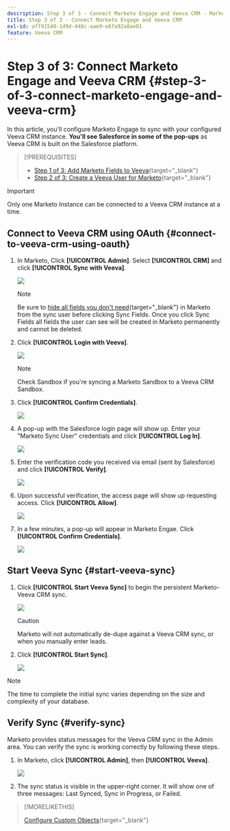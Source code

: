 ```yaml
---
description: Step 3 of 3 - Connect Marketo Engage and Veeva CRM - Marketo Docs - Product Documentation
title: Step 3 of 3 - Connect Marketo Engage and Veeva CRM
exl-id: aff91540-1d9d-448c-aae9-e6fa92a8ae01
feature: Veeva CRM
---
```

# Step 3 of 3: Connect Marketo Engage and Veeva CRM {#step-3-of-3-connect-marketo-engage-and-veeva-crm}

In this article, you'll configure Marketo Engage to sync with your configured Veeva CRM instance. **You'll see Salesforce in some of the pop-ups** as Veeva CRM is built on the Salesforce platform.

>[!PREREQUISITES]
>
>* [Step 1 of 3: Add Marketo Fields to Veeva](/help/marketo/product-docs/crm-sync/veeva-crm-sync/setup/step-1-of-3-add-marketo-fields-to-veeva-crm.md){target="_blank"}
>* [Step 2 of 3: Create a Veeva User for Marketo](/help/marketo/product-docs/crm-sync/veeva-crm-sync/setup/step-2-of-3-create-a-veeva-crm-user-for-marketo-engage.md){target="_blank"}

>[!IMPORTANT]
>
>Only one Marketo Instance can be connected to a Veeva CRM instance at a time.

## Connect to Veeva CRM using OAuth {#connect-to-veeva-crm-using-oauth}

1. In Marketo, Click **[!UICONTROL Admin]**. Select **[!UICONTROL CRM]** and click **[!UICONTROL Sync with Veeva]**.

   ![](assets/step-3-of-3-connect-marketo-engage-1.png)

   >[!NOTE]
   >
   >Be sure to [hide all fields you don't need](/help/marketo/product-docs/crm-sync/salesforce-sync/sfdc-sync-details/hide-a-salesforce-field-from-the-marketo-sync.md){target="_blank"} in Marketo from the sync user before clicking Sync Fields. Once you click Sync Fields all fields the user can see will be created in Marketo permanently and cannot be deleted.

1. Click **[!UICONTROL Login with Veeva]**.

   ![](assets/step-3-of-3-connect-marketo-engage-2.png)

   >[!NOTE]
   >
   >Check Sandbox if you're syncing a Marketo Sandbox to a Veeva CRM Sandbox.

1. Click **[!UICONTROL Confirm Credentials]**.

   ![](assets/step-3-of-3-connect-marketo-engage-3.png)

1. A pop-up with the Salesforce login page will show up. Enter your "Marketo Sync User" credentials and click **[!UICONTROL Log In]**.

   ![](assets/step-3-of-3-connect-marketo-engage-4.png)

1. Enter the verification code you received via email (sent by Salesforce) and click **[!UICONTROL Verify]**.

   ![](assets/step-3-of-3-connect-marketo-engage-5.png)

1. Upon successful verification, the access page will show up requesting access. Click **[!UICONTROL Allow]**.

   ![](assets/step-3-of-3-connect-marketo-engage-6.png)

1. In a few minutes, a pop-up will appear in Marketo Engae. Click **[!UICONTROL Confirm Credentials]**.

   ![](assets/step-3-of-3-connect-marketo-engage-7.png)

## Start Veeva Sync {#start-veeva-sync}

1. Click **[!UICONTROL Start Veeva Sync]** to begin the persistent Marketo-Veeva CRM sync.

   ![](assets/step-3-of-3-connect-marketo-engage-8.png)

   >[!CAUTION]
   >
   >Marketo will not automatically de-dupe against a Veeva CRM sync, or when you manually enter leads.

1. Click **[!UICONTROL Start Sync]**.

   ![](assets/step-3-of-3-connect-marketo-engage-9.png)

>[!NOTE]
>
>The time to complete the initial sync varies depending on the size and complexity of your database.

## Verify Sync {#verify-sync}

Marketo provides status messages for the Veeva CRM sync in the Admin area. You can verify the sync is working correctly by following these steps.

1. In Marketo, click **[!UICONTROL Admin]**, then **[!UICONTROL Veeva]**.

   ![](assets/step-3-of-3-connect-marketo-engage-10.png)

1. The sync status is visible in the upper-right corner. It will show one of three messages: Last Synced, Sync in Progress, or Failed.

>[!MORELIKETHIS]
>
>[Configure Custom Objects](/help/marketo/product-docs/crm-sync/veeva-crm-sync/sync-details/custom-object-sync.md){target="_blank"}
